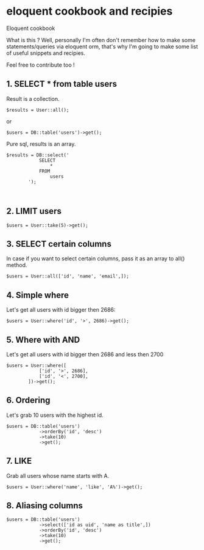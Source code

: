 # eloquent cookbook and recipies
Eloquent cookbook


What is this ? Well, personally I'm often don't remember how to make some statements/queries via eloquent orm, that's why I'm going to make some list of useful snippets and recipies. 

Feel free to contribute too !


## 1. SELECT * from table users

Result is a collection.
```
$results = User::all();
```
or

```
$users = DB::table('users')->get();
```

Pure sql, results is an array.

```
$results = DB::select('
            SELECT
                *
            FROM
                users
        ');
        
       
```


## 2. LIMIT users

```
$users = User::take(5)->get();
```

## 3. SELECT certain columns

In case if you want to select certain columns, pass it as an array to all() method.

```
$users = User::all(['id', 'name', 'email',]);
```

## 4. Simple where

Let's get all users with id bigger then 2686:

```
$users = User::where('id', '>', 2686)->get();
```
## 5. Where with AND

Let's get all users with id bigger then 2686 and less then 2700
```
$users = User::where([
            ['id', '>', 2686],
            ['id', '<', 2700],
        ])->get();
```

## 6. Ordering

Let's grab 10 users with the highest id.


```
$users = DB::table('users')
            ->orderBy('id', 'desc')
            ->take(10)
            ->get();
```

## 7. LIKE

Grab all users whose name starts with A.
```
$users = User::where('name', 'like', 'A%')->get();
```

## 8. Aliasing columns

```
$users = DB::table('users')
            ->select(['id as uid', 'name as title',])
            ->orderBy('id', 'desc')
            ->take(10)
            ->get();
```

